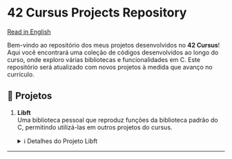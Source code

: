 # 42 Cursus Projects Repository

[Read in English](README.md)

Bem-vindo ao repositório dos meus projetos desenvolvidos no **42 Cursus**! Aqui você encontrará uma coleção de códigos desenvolvidos ao longo do curso, onde exploro várias bibliotecas e funcionalidades em C. Este repositório será atualizado com novos projetos à medida que avanço no currículo.

## 📜 Projetos

1. **Libft**  
   Uma biblioteca pessoal que reproduz funções da biblioteca padrão do C, permitindo utilizá-las em outros projetos do cursus.

   <details>
     <summary>ℹ️ Detalhes do Projeto Libft</summary>

   - **Objetivo**: Criar uma biblioteca pessoal, `libft.a`, contendo várias funções de uso geral, como manipulação de strings, conversão e manipulação de memória.
   - **Funções Implementadas**:

     | Função          | Arquivo           | Descrição                                                             |
     |-----------------|-------------------|-----------------------------------------------------------------------|
     | `ft_isalpha`    | `ft_isalpha.c`    | Verifica se o caractere é alfabético                                 |
     | `ft_isdigit`    | `ft_isdigit.c`    | Verifica se o caractere é um dígito                                  |
     | `ft_isalnum`    | `ft_isalnum.c`    | Verifica se o caractere é alfanumérico                               |
     | `ft_isascii`    | `ft_isascii.c`    | Verifica se o caractere está na tabela ASCII                         |
     | `ft_isprint`    | `ft_isprint.c`    | Verifica se é um caractere imprimível                                |
     | `ft_strlen`     | `ft_strlen.c`     | Calcula o comprimento de uma string                                  |
     | `ft_memset`     | `ft_memset.c`     | Preenche os bytes de um bloco de memória com um valor constante      |
     | `ft_bzero`      | `ft_bzero.c`      | Preenche os bytes de um bloco de memória com zero                    |
     | `ft_memcpy`     | `ft_memcpy.c`     | Copia um bloco de memória                                            |
     | `ft_memmove`    | `ft_memmove.c`    | Copia um bloco de memória, tratando sobreposições                    |
     | `ft_strlcpy`    | `ft_strlcpy.c`    | Copia uma string                                                     |
     | `ft_strlcat`    | `ft_strlcat.c`    | Concatena duas strings                                               |
     | `ft_toupper`    | `ft_toupper.c`    | Converte um caractere para maiúscula                                 |
     | `ft_tolower`    | `ft_tolower.c`    | Converte um caractere para minúscula                                 |
     | `ft_strchr`     | `ft_strchr.c`     | Busca a primeira ocorrência de um caractere em uma string            |
     | `ft_strrchr`    | `ft_strrchr.c`    | Busca a última ocorrência de um caractere em uma string              |
     | `ft_strncmp`    | `ft_strncmp.c`    | Compara duas strings                                                 |
     | `ft_memchr`     | `ft_memchr.c`     | Busca um byte em um bloco de memória                                 |
     | `ft_memcmp`     | `ft_memcmp.c`     | Compara dois blocos de memória                                       |
     | `ft_strnstr`    | `ft_strnstr.c`    | Busca uma substring dentro de outra string, limitado a um tamanho    |
     | `ft_atoi`       | `ft_atoi.c`       | Converte uma string para inteiro                                     |
     | `ft_calloc`     | `ft_calloc.c`     | Aloca e inicializa memória                                           |
     | `ft_strdup`     | `ft_strdup.c`     | Duplica uma string                                                   |
     | `ft_substr`     | `ft_substr.c`     | Cria uma substring a partir de uma string                            |
     | `ft_strjoin`    | `ft_strjoin.c`    | Concatena duas strings em uma nova string                            |
     | `ft_strtrim`    | `ft_strtrim.c`    | Remove caracteres específicos do início e fim de uma string          |
     | `ft_split`      | `ft_split.c`      | Divide uma string em substrings, usando um delimitador               |
     | `ft_itoa`       | `ft_itoa.c`       | Converte um número inteiro para string                               |
     | `ft_strmapi`    | `ft_strmapi.c`    | Aplica uma função a cada caractere de uma string e cria uma nova     |
     | `ft_striteri`   | `ft_striteri.c`   | Aplica uma função a cada caractere de uma string                     |
     | `ft_putchar_fd` | `ft_putchar_fd.c` | Escreve um caractere em um file descriptor                           |
     | `ft_putstr_fd`  | `ft_putstr_fd.c`  | Escreve uma string em um file descriptor                             |
     | `ft_putendl_fd` | `ft_putendl_fd.c` | Escreve uma string seguida de uma nova linha em um file descriptor   |
     | `ft_putnbr_fd`  | `ft_putnbr_fd.c`  | Escreve um número inteiro em um file descriptor                      |
     
   - **Funções Bônus**:

     | Função          | Arquivo           | Descrição                                                             |
     |-----------------|-------------------|-----------------------------------------------------------------------|
     | `ft_lstnew`     | `ft_lstnew.c`     | Cria um novo elemento de lista                                       |
     | `ft_lstadd_front` | `ft_lstadd_front.c` | Adiciona um elemento no início da lista                        |
     | `ft_lstsize`    | `ft_lstsize.c`    | Calcula o tamanho da lista                                           |
     | `ft_lstlast`    | `ft_lstlast.c`    | Retorna o último elemento da lista                                   |
     | `ft_lstadd_back`| `ft_lstadd_back.c`| Adiciona um elemento no final da lista                               |
     | `ft_lstdelone`  | `ft_lstdelone.c`  | Remove e libera um elemento da lista                                 |
     | `ft_lstclear`   | `ft_lstclear.c`   | Limpa e libera todos os elementos da lista                           |
     | `ft_lstiter`    | `ft_lstiter.c`    | Itera sobre a lista e aplica uma função a cada elemento              |
     | `ft_lstmap`     | `ft_lstmap.c`     | Cria uma nova lista aplicando uma função a cada elemento             |


   - **Normas do Projeto**:
      - Todas as funções são implementadas seguindo a norminette da 42.
      - Memória alocada dinamicamente é liberada corretamente.
      - Inclui um `Makefile` para compilar a biblioteca e um conjunto de regras para limpar, compilar com bônus, etc.

   - **Makefile**:
      - O `Makefile` automatiza o processo de compilação da biblioteca `libft`. Ele inclui várias regras que simplificam a construção e limpeza dos arquivos da biblioteca:
      
         - **Regras**:
           - `make` ou `make all`: Compila todos os arquivos `.c` listados na seção de fontes do `Makefile` e gera a biblioteca estática `libft.a`. Esta biblioteca pode ser vinculada a outros projetos do                   cursus para utilizar as funções implementadas.
           - `make clean`: Exclui todos os arquivos objeto (`.o`) gerados durante a compilação. Esta regra é útil para limpar os arquivos intermediários sem remover a biblioteca `libft.a` final.
           - `make fclean`: Realiza uma limpeza completa, excluindo tanto os arquivos objeto quanto a biblioteca `libft.a`. Esta regra é usada quando se deseja remover todos os arquivos compilados e                         reiniciar o processo de construção do zero.
           - `make re`: Esta regra é um atalho que executa `make fclean` seguido de `make all`, recompilando a biblioteca do zero.

         - **Regra de Bonus**:
           - `make bonus`: Compila as funções bônus adicionais e as inclui na biblioteca `libft.a`. Essas funções bônus fornecem funcionalidades extras, como manipulação de listas encadeadas (funções                     `ft_lst*`), que são frequentemente requisitadas em outros projetos do cursus.

         - **Variáveis**:
           - `CC`: Especifica o compilador, geralmente `gcc`.
           - `CFLAGS`: Contém flags de compilação (por exemplo, `-Wall -Wextra -Werror`), garantindo que o código seja compilado com verificações rigorosas de erro e aviso em conformidade com as normas da                 42.

        - O `Makefile` garante que apenas os arquivos `.c` modificados sejam recompilados, melhorando a eficiência no desenvolvimento e na depuração. Ele segue convenções padrão de `Makefile`, facilitando o             uso para qualquer desenvolvedor familiarizado com `Makefiles`.

        - **Exemplos de Uso**:
           - Execute `make` para compilar a biblioteca.
           - Use `make clean` ou `make fclean` para remover os arquivos intermediários e a biblioteca.
           - Execute `make bonus` para incluir as funções bônus, se necessário.


   </details>

---
